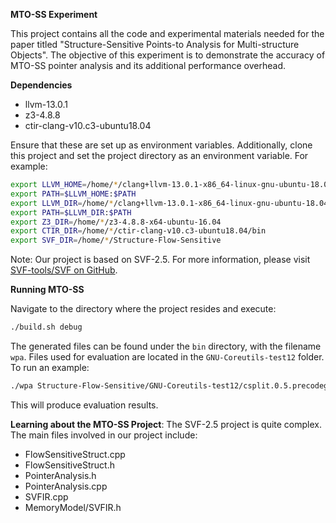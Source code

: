 **MTO-SS Experiment**

This project contains all the code and experimental materials needed for the paper titled "Structure-Sensitive Points-to Analysis for Multi-structure Objects". The objective of this experiment is to demonstrate the accuracy of MTO-SS pointer analysis and its additional performance overhead.

**Dependencies**
- llvm-13.0.1
- z3-4.8.8
- ctir-clang-v10.c3-ubuntu18.04

Ensure that these are set up as environment variables. Additionally, clone this project and set the project directory as an environment variable. For example:

```bash
export LLVM_HOME=/home/*/clang+llvm-13.0.1-x86_64-linux-gnu-ubuntu-18.04/bin
export PATH=$LLVM_HOME:$PATH
export LLVM_DIR=/home/*/clang+llvm-13.0.1-x86_64-linux-gnu-ubuntu-18.04
export PATH=$LLVM_DIR:$PATH
export Z3_DIR=/home/*/z3-4.8.8-x64-ubuntu-16.04
export CTIR_DIR=/home/*/ctir-clang-v10.c3-ubuntu18.04/bin
export SVF_DIR=/home/*/Structure-Flow-Sensitive
```

Note: Our project is based on SVF-2.5. For more information, please visit [SVF-tools/SVF on GitHub](https://github.com/SVF-tools/SVF/).

**Running MTO-SS**

Navigate to the directory where the project resides and execute:
```bash
./build.sh debug
```

The generated files can be found under the `bin` directory, with the filename `wpa`. Files used for evaluation are located in the `GNU-Coreutils-test12` folder. To run an example:

```bash
./wpa Structure-Flow-Sensitive/GNU-Coreutils-test12/csplit.0.5.precodegen.bc
```

This will produce evaluation results.

**Learning about the MTO-SS Project**:
The SVF-2.5 project is quite complex. The main files involved in our project include:
- FlowSensitiveStruct.cpp 
- FlowSensitiveStruct.h
- PointerAnalysis.h
- PointerAnalysis.cpp
- SVFIR.cpp
- MemoryModel/SVFIR.h
